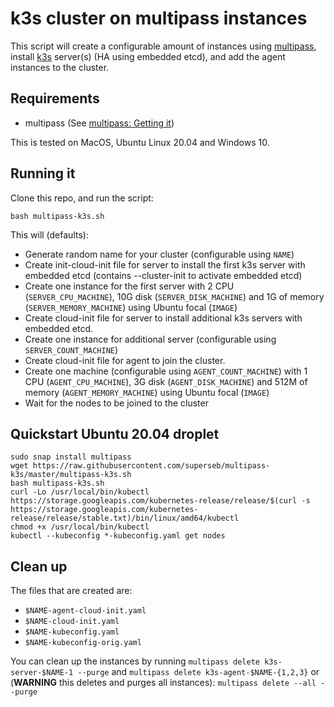 # k3s cluster on multipass instances

This script will create a configurable amount of instances using [multipass](https://github.com/CanonicalLtd/multipass/), install [k3s](https://github.com/rancher/k3s) server(s) (HA using embedded etcd), and add the agent instances to the cluster.

## Requirements

* multipass (See [multipass: Getting it](https://github.com/CanonicalLtd/multipass#getting-it))

This is tested on MacOS, Ubuntu Linux 20.04 and Windows 10.

## Running it

Clone this repo, and run the script:

```
bash multipass-k3s.sh
```

This will (defaults):

* Generate random name for your cluster (configurable using `NAME`)
* Create init-cloud-init file for server to install the first k3s server with embedded etcd (contains --cluster-init to activate embedded etcd)
* Create one instance for the first server with 2 CPU (`SERVER_CPU_MACHINE`), 10G disk (`SERVER_DISK_MACHINE`) and 1G of memory (`SERVER_MEMORY_MACHINE`) using Ubuntu focal (`IMAGE`)
* Create cloud-init file for server to install additional k3s servers with embedded etcd.
* Create one instance for additional server (configurable using `SERVER_COUNT_MACHINE`)
* Create cloud-init file for agent to join the cluster.
* Create one machine (configurable using `AGENT_COUNT_MACHINE`) with 1 CPU (`AGENT_CPU_MACHINE`), 3G disk (`AGENT_DISK_MACHINE`) and 512M of memory (`AGENT_MEMORY_MACHINE`) using Ubuntu focal (`IMAGE`)
* Wait for the nodes to be joined to the cluster

## Quickstart Ubuntu 20.04 droplet

```
sudo snap install multipass
wget https://raw.githubusercontent.com/superseb/multipass-k3s/master/multipass-k3s.sh
bash multipass-k3s.sh
curl -Lo /usr/local/bin/kubectl https://storage.googleapis.com/kubernetes-release/release/$(curl -s https://storage.googleapis.com/kubernetes-release/release/stable.txt)/bin/linux/amd64/kubectl
chmod +x /usr/local/bin/kubectl
kubectl --kubeconfig *-kubeconfig.yaml get nodes
```

## Clean up

The files that are created are:

* `$NAME-agent-cloud-init.yaml`
* `$NAME-cloud-init.yaml`
* `$NAME-kubeconfig.yaml`
* `$NAME-kubeconfig-orig.yaml`

You can clean up the instances by running `multipass delete k3s-server-$NAME-1 --purge` and `multipass delete k3s-agent-$NAME-{1,2,3}` or (**WARNING** this deletes and purges all instances): `multipass delete --all --purge`
